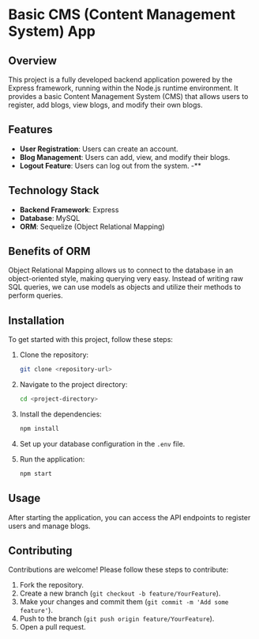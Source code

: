 # Basic CMS (Content Management System) App

## Overview

This project is a fully developed backend application powered by the Express framework, running within the Node.js runtime environment. It provides a basic Content Management System (CMS) that allows users to register, add blogs, view blogs, and modify their own blogs.

## Features

- **User Registration**: Users can create an account.
- **Blog Management**: Users can add, view, and modify their blogs.
- **Logout Feature**: Users can log out from the system.
  -\*\*

## Technology Stack

- **Backend Framework**: Express
- **Database**: MySQL
- **ORM**: Sequelize (Object Relational Mapping)

## Benefits of ORM

Object Relational Mapping allows us to connect to the database in an object-oriented style, making querying very easy. Instead of writing raw SQL queries, we can use models as objects and utilize their methods to perform queries.

## Installation

To get started with this project, follow these steps:

1. Clone the repository:

   ```bash
   git clone <repository-url>
   ```

2. Navigate to the project directory:

   ```bash
   cd <project-directory>
   ```

3. Install the dependencies:

   ```bash
   npm install
   ```

4. Set up your database configuration in the `.env` file.

5. Run the application:
   ```bash
   npm start
   ```

## Usage

After starting the application, you can access the API endpoints to register users and manage blogs.

## Contributing

Contributions are welcome! Please follow these steps to contribute:

1. Fork the repository.
2. Create a new branch (`git checkout -b feature/YourFeature`).
3. Make your changes and commit them (`git commit -m 'Add some feature'`).
4. Push to the branch (`git push origin feature/YourFeature`).
5. Open a pull request.
